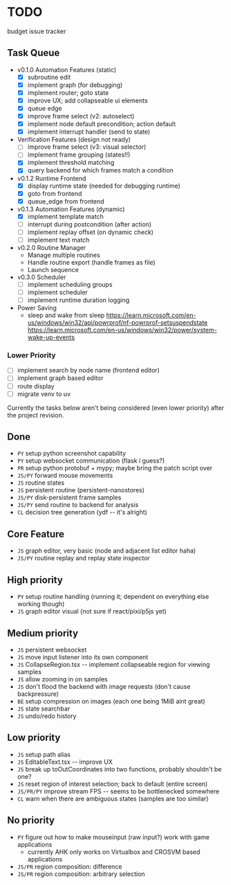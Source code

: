 # TODO

budget issue tracker

## Task Queue

- v0.1.0 Automation Features (static)
  - [x] subroutine edit
  - [x] implement graph (for debugging)
  - [x] implement router; goto state
  - [x] improve UX; add collapseable ui elements
  - [x] queue edge
  - [x] improve frame select (v2: autoselect)
  - [x] implement node default precondition; action default
  - [x] implement interrupt handler (send to state)
- Verification Features (design not ready)
  - [ ] improve frame select (v3: visual selector)
  - [ ] implement frame grouping (states!!)
  - [x] implement threshold matching
  - [x] query backend for which frames match a condition
- v0.1.2 Runtime Frontend
  - [x] display runtime state (needed for debugging runtime)
  - [x] goto from frontend
  - [x] queue_edge from frontend
- v0.1.3 Automation Features (dynamic)
  - [x] implement template match
  - [ ] interrupt during postcondition (after action)
  - [ ] implement replay offset (on dynamic check)
  - [ ] implement text match
- v0.2.0 Routine Manager
  - Manage multiple routines
  - Handle routine export (handle frames as file)
  - Launch sequence
- v0.3.0 Scheduler
  - [ ] implement scheduling groups
  - [ ] implement scheduler
  - [ ] implement runtime duration logging
- Power Saving
  - sleep and wake from sleep
    https://learn.microsoft.com/en-us/windows/win32/api/powrprof/nf-powrprof-setsuspendstate
    https://learn.microsoft.com/en-us/windows/win32/power/system-wake-up-events

### Lower Priority

- [ ] implement search by node name (frontend editor)
- [ ] implement graph based editor
- [ ] route display
- [ ] migrate venv to uv

Currently the tasks below aren't being considered (even lower priority) after
the project revision.

## Done

- `PY` setup python screenshot capability
- `PY` setup websocket communication (flask i guess?)
- `PR` setup python protobuf + mypy; maybe bring the patch script over
- `JS/PY` forward mouse movements
- `JS` routine states
- `JS` persistent routine (persistent-nanostores)
- `JS/PY` disk-persistent frame samples
- `JS/PY` send routine to backend for analysis
- `CL` decision tree generation (ydf -- it's alright)

## Core Feature

- `JS` graph editor, very basic (node and adjacent list editor haha)
- `JS/PY` routine replay and replay state inspector

## High priority

- `PY` setup routine handling (running it; dependent on everything else working though)
- `JS` graph editor visual (not sure if react/pixi/p5js yet)

## Medium priority

- `JS` persistent websocket
- `JS` move input listener into its own component
- `JS` CollapseRegion.tsx -- implement collapseable region for viewing samples
- `JS` allow zooming in on samples
- `JS` don't flood the backend with image requests (don't cause backpressure)
- `BE` setup compression on images (each one being 1MiB aint great)
- `JS` state searchbar
- `JS` undo/redo history

## Low priority

- `JS` setup path alias
- `JS` EditableText.tsx -- improve UX
- `JS` break up toOutCoordinates into two functions, probably shouldn't be one?
- `JS` reset region of interest selection; back to default (entire screen)
- `JS/PR/PY` improve stream FPS -- seems to be bottlenecked somewhere
- `CL` warn when there are ambiguous states (samples are too similar)

## No priority

- `PY` figure out how to make mouseinput (raw input?) work with game applications
  - currently AHK only works on Virtualbox and CROSVM based applications
- `JS/PR` region composition: difference
- `JS/PR` region composition: arbitrary selection
